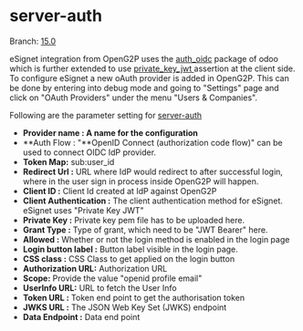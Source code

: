 # server-auth

Branch: [15.0](https://github.com/OpenG2P/server-auth/tree/15.0)

eSignet integration from OpenG2P uses the [auth\_oidc](https://github.com/OCA/server-auth/tree/15.0/auth\_oidc) package of odoo which is further extended to use [private\_key\_jwt ](https://openid.net/specs/openid-connect-core-1\_0-15.html#ClientAuthentication)assertion at the client side. To configure eSignet a new oAuth provider is added in OpenG2P. This can be done by entering into debug mode and going to "Settings" page and click on "OAuth Providers" under the menu "Users & Companies".  &#x20;

Following are the parameter setting for [server-auth](https://github.com/OpenG2P/server-auth/tree/15.0)

* **Provider name : A name for the configuration**
* **Auth Flow : "**OpenID Connect (authorization code flow)" can be used to connect OIDC IdP provider.
* **Token Map:** sub:user\_id&#x20;
* **Redirect Url :** URL where IdP would redirect to after successful login, where in the user sign in process inside OpenG2P will happen.
* **Client ID :** Client Id created at IdP against OpenG2P
* **Client Authentication :** The client authentication method for eSignet. eSignet uses "Private Key JWT"
* **Private Key :**  Private key pem file has to be uploaded here.
* **Grant Type :** Type of grant, which need to be "JWT Bearer" here.
* **Allowed ​:** Whether or not the login method is enabled in the login page
* **Login button label :** Button label visible in the login page.
* **CSS class :** CSS Class to get applied on the login button&#x20;
* **Authorization URL:** Authorization URL
* **Scope:** Provide the value "openid profile email"
* **UserInfo URL:** URL to fetch the User Info
* **Token URL :** Token end point to get the authorisation token&#x20;
* **JWKS URL :** The JSON Web Key Set (JWKS) endpoint
* **Data Endpoint :** Data end point

